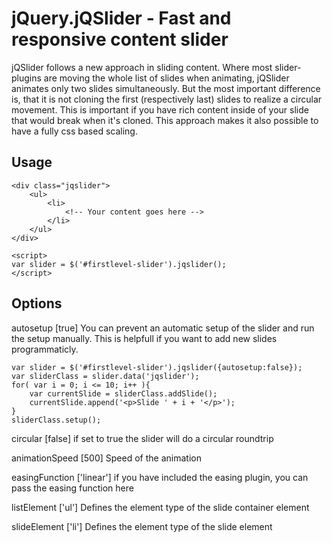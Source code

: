 jQuery.jQSlider - Fast and responsive content slider
==================================================

jQSlider follows a new approach in sliding content. Where most slider-plugins are moving the whole list of slides
when animating, jQSlider animates only two slides simultaneously. But the most important difference is, that it is not
cloning the first (respectively last) slides to realize a circular movement. This is important if you have rich content
inside of your slide that would break when it's cloned. This approach makes it also possible to have a fully css based
scaling.

## Usage


    <div class="jqslider">
        <ul>
            <li>
                <!-- Your content goes here -->
            </li>
        </ul>
    </div>

    <script>
    var slider = $('#firstlevel-slider').jqslider();
    </script>

## Options

autosetup       [true]
You can prevent an automatic setup of the slider and run the setup manually. This is helpfull if you want to add new
slides programmaticly.

    var slider = $('#firstlevel-slider').jqslider({autosetup:false});
    var sliderClass = slider.data('jqslider');
    for( var i = 0; i <= 10; i++ ){
        var currentSlide = sliderClass.addSlide();
        currentSlide.append('<p>Slide ' + i + '</p>');
    }
    sliderClass.setup();

circular        [false]
if set to true the slider will do a circular roundtrip

animationSpeed  [500]
Speed of the animation

easingFunction  ['linear']
if you have included the easing plugin, you can pass the easing function here

listElement     ['ul']
Defines the element type of the slide container element

slideElement    ['li']
Defines the element type of the slide element